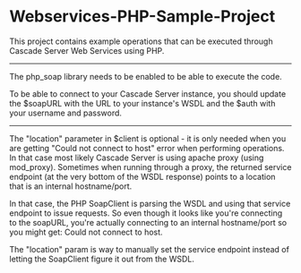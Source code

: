 Webservices-PHP-Sample-Project
==============================

This project contains example operations that can be executed through Cascade Server 
Web Services using PHP. 

------------------------------

The php_soap library needs to be enabled to be able to execute the code.

To be able to connect to your Cascade Server instance, you should update the $soapURL 
with the URL to your instance's WSDL and the $auth with your username and password.

------------------------------

The "location" parameter in $client is optional - it is only needed when you are getting
"Could not connect to host" error when performing operations. In that case most likely 
Cascade Server is using apache proxy (using mod_proxy). Sometimes when running 
through a proxy, the returned service endpoint (at the very bottom of the WSDL 
response) points to a location that is an internal hostname/port.

In that case, the PHP SoapClient is parsing the WSDL and using that service endpoint
to issue requests. So even though it looks like you're connecting to the soapURL,
you're actually connecting to an internal hostname/port so you might get: Could not
connect to host.

The "location" param is way to manually set the service endpoint instead of letting
the SoapClient figure it out from the WSDL.